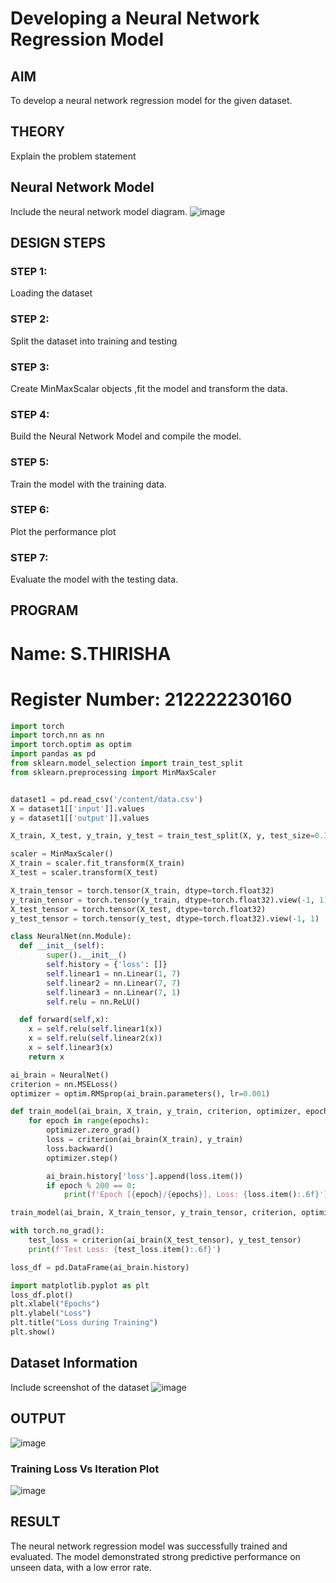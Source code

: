 # Developing a Neural Network Regression Model

## AIM
To develop a neural network regression model for the given dataset.

## THEORY
Explain the problem statement

## Neural Network Model
Include the neural network model diagram.
![image](https://github.com/user-attachments/assets/db0c5298-2000-4c9a-8088-84130f4f8f62)

## DESIGN STEPS
### STEP 1:
Loading the dataset

### STEP 2:
Split the dataset into training and testing

### STEP 3:
Create MinMaxScalar objects ,fit the model and transform the data.

### STEP 4:
Build the Neural Network Model and compile the model.

### STEP 5:
Train the model with the training data.

### STEP 6:
Plot the performance plot

### STEP 7:
Evaluate the model with the testing data.

## PROGRAM
# Name: S.THIRISHA
# Register Number: 212222230160

```python
import torch
import torch.nn as nn
import torch.optim as optim
import pandas as pd
from sklearn.model_selection import train_test_split
from sklearn.preprocessing import MinMaxScaler


dataset1 = pd.read_csv('/content/data.csv')
X = dataset1[['input']].values
y = dataset1[['output']].values

X_train, X_test, y_train, y_test = train_test_split(X, y, test_size=0.33, random_state=33)

scaler = MinMaxScaler()
X_train = scaler.fit_transform(X_train)
X_test = scaler.transform(X_test)

X_train_tensor = torch.tensor(X_train, dtype=torch.float32)
y_train_tensor = torch.tensor(y_train, dtype=torch.float32).view(-1, 1)
X_test_tensor = torch.tensor(X_test, dtype=torch.float32)
y_test_tensor = torch.tensor(y_test, dtype=torch.float32).view(-1, 1)

class NeuralNet(nn.Module):
  def __init__(self):
        super().__init__()
        self.history = {'loss': []}
        self.linear1 = nn.Linear(1, 7)
        self.linear2 = nn.Linear(7, 7)
        self.linear3 = nn.Linear(7, 1)
        self.relu = nn.ReLU()

  def forward(self,x):
    x = self.relu(self.linear1(x))
    x = self.relu(self.linear2(x))
    x = self.linear3(x)
    return x

ai_brain = NeuralNet()
criterion = nn.MSELoss()
optimizer = optim.RMSprop(ai_brain.parameters(), lr=0.001)

def train_model(ai_brain, X_train, y_train, criterion, optimizer, epochs=2000):
    for epoch in range(epochs):
        optimizer.zero_grad()
        loss = criterion(ai_brain(X_train), y_train)
        loss.backward()
        optimizer.step()

        ai_brain.history['loss'].append(loss.item())
        if epoch % 200 == 0:
            print(f'Epoch [{epoch}/{epochs}], Loss: {loss.item():.6f}')

train_model(ai_brain, X_train_tensor, y_train_tensor, criterion, optimizer)

with torch.no_grad():
    test_loss = criterion(ai_brain(X_test_tensor), y_test_tensor)
    print(f'Test Loss: {test_loss.item():.6f}')

loss_df = pd.DataFrame(ai_brain.history)

import matplotlib.pyplot as plt
loss_df.plot()
plt.xlabel("Epochs")
plt.ylabel("Loss")
plt.title("Loss during Training")
plt.show()
```
## Dataset Information
Include screenshot of the dataset
![image](https://github.com/user-attachments/assets/0b9a5801-f31f-4534-ab57-539ed463b986)

## OUTPUT
![image](https://github.com/user-attachments/assets/66abe89a-afcf-4ce7-a768-a6b3dfb406d9)


### Training Loss Vs Iteration Plot
![image](https://github.com/user-attachments/assets/ac7869ca-ef98-423a-8c2c-91840816362b)


## RESULT
The neural network regression model was successfully trained and evaluated. The model demonstrated strong predictive performance on unseen data, with a low error rate.
